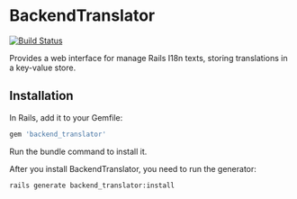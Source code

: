 # BackendTranslator

[![Build Status](https://travis-ci.org/jesus-sayar/backend_translator.png?branch=master)](https://travis-ci.org/jesus-sayar/backend_translator)

Provides a web interface for manage Rails I18n texts, storing translations in a key-value store.

## Installation

In Rails, add it to your Gemfile:

```ruby
gem 'backend_translator'
```

Run the bundle command to install it.

After you install BackendTranslator, you need to run the generator:

```console
rails generate backend_translator:install
```